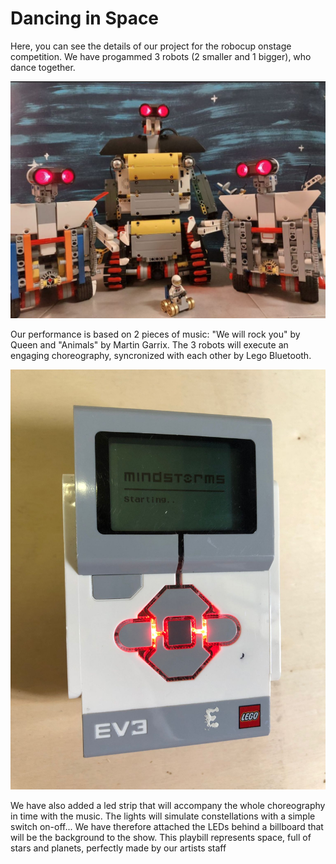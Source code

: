 # Dancing in Space
Here, you can see the details of our project for the robocup onstage competition. We have progammed 3 robots (2 smaller and 1 bigger), who dance together.

![robots](./Images/Robots.jpeg)

Our performance is based on 2 pieces of music: "We will rock you" by Queen and "Animals" by Martin Garrix. The 3 robots will execute an engaging choreography, syncronized with each other by  Lego Bluetooth.

![bluetooth](./Images/Bluetooth.jpeg)

We have also added a led strip that will accompany the whole choreography in time with the music. The lights will simulate constellations with a simple switch on-off...  We have therefore attached the LEDs behind a billboard that will be the background to the show. This playbill represents space, full of stars and planets, perfectly made by our artists staff
